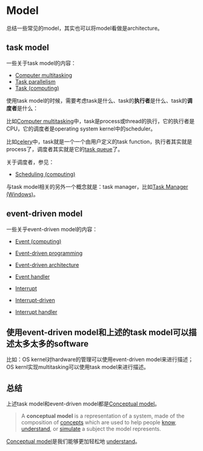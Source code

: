 # Model

总结一些常见的model，其实也可以将model看做是architecture。

## task model

一些关于task model的内容：

- [Computer multitasking](https://en.wikipedia.org/wiki/Computer_multitasking)
- [Task parallelism](https://en.wikipedia.org/wiki/Task_parallelism)
- [Task (computing)](https://en.wikipedia.org/wiki/Task_(computing))



使用task model的时候，需要考虑task是什么、task的**执行者**是什么、task的**调度者**是什么：

比如[Computer multitasking](https://en.wikipedia.org/wiki/Computer_multitasking)中，task是process或thread的执行，它的执行者是CPU，它的调度者是operating system kernel中的scheduler。

比如[celery](https://en.wikipedia.org/wiki/Celery_(software))中，task就是一个一个由用户定义的task function，执行者其实就是process了，调度者其实就是它的[task queue](https://en.wikipedia.org/wiki/Celery_(software))了。

关于调度者，参见：

- [Scheduling (computing)](https://en.wikipedia.org/wiki/Scheduling_(computing))



与task model相关的另外一个概念就是：task manager，比如[Task Manager (Windows)](https://en.wikipedia.org/wiki/Task_Manager_(Windows))。



## event-driven model

一些关乎event-driven model的内容：

- [Event (computing)](https://en.wikipedia.org/wiki/Event_(computing))

- [Event-driven programming](https://en.wikipedia.org/wiki/Event-driven_programming)

- [Event-driven architecture](https://en.wikipedia.org/wiki/Event-driven_architecture)

- [Event handler](https://en.wikipedia.org/wiki/Event_(computing)#Event_handler)

  

- [Interrupt](https://en.wikipedia.org/wiki/Interrupt)

- [Interrupt-driven](https://en.wikipedia.org/wiki/Interrupt)

- [Interrupt handler](https://en.wikipedia.org/wiki/Interrupt_handler)





## 使用event-driven model和上述的task model可以描述太多太多的software

比如：OS kernel对hardware的管理可以使用event-driven model来进行描述；OS kernl实现multitasking可以使用task model来进行描述。



## 总结

上述task model和event-driven model都是[Conceptual model](https://en.wikipedia.org/wiki/Conceptual_model)。

> A **conceptual model** is a representation of a system, made of the composition of [concepts](https://en.wikipedia.org/wiki/Concept) which are used to help people [know](https://en.wikipedia.org/wiki/Knowledge), [understand](https://en.wikipedia.org/wiki/Understanding), or [simulate](https://en.wikipedia.org/wiki/Simulation) a subject the model represents. 

[Conceptual model](https://en.wikipedia.org/wiki/Conceptual_model)是我们能够更加轻松地 [understand](https://en.wikipedia.org/wiki/Understanding)。